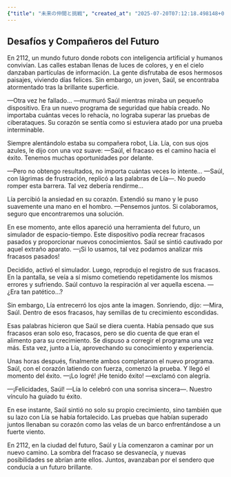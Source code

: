 ```yaml
---
{"title": "未来の仲間と挑戦", "created_at": "2025-07-20T07:12:18.498148+09:00", "pattern_id": 4, "pattern_name": "ループ脱出型", "year": 2112}
---
```


## Desafíos y Compañeros del Futuro

En 2112, un mundo futuro donde robots con inteligencia artificial y humanos convivían. Las calles estaban llenas de luces de colores, y en el cielo danzaban partículas de información. La gente disfrutaba de esos hermosos paisajes, viviendo días felices. Sin embargo, un joven, Saúl, se encontraba atormentado tras la brillante superficie.

—Otra vez he fallado… —murmuró Saúl mientras miraba un pequeño dispositivo. Era un nuevo programa de seguridad que había creado. No importaba cuántas veces lo rehacía, no lograba superar las pruebas de ciberataques. Su corazón se sentía como si estuviera atado por una prueba interminable.

Siempre alentándolo estaba su compañera robot, Lía. Lía, con sus ojos azules, le dijo con una voz suave: 
—Saúl, el fracaso es el camino hacia el éxito. Tenemos muchas oportunidades por delante.

—Pero no obtengo resultados, no importa cuántas veces lo intente… —Saúl, con lágrimas de frustración, replicó a las palabras de Lía—. No puedo romper esta barrera. Tal vez debería rendirme…

Lía percibió la ansiedad en su corazón. Extendió su mano y le puso suavemente una mano en el hombro. 
—Pensemos juntos. Si colaboramos, seguro que encontraremos una solución.

En ese momento, ante ellos apareció una herramienta del futuro, un simulador de espacio-tiempo. Este dispositivo podía recrear fracasos pasados y proporcionar nuevos conocimientos. Saúl se sintió cautivado por aquel extraño aparato. 
—¡Si lo usamos, tal vez podamos analizar mis fracasos pasados!

Decidido, activó el simulador. Luego, reprodujo el registro de sus fracasos. En la pantalla, se veía a sí mismo cometiendo repetidamente los mismos errores y sufriendo. Saúl contuvo la respiración al ver aquella escena. 
—¿Era tan patético…?

Sin embargo, Lía entrecerró los ojos ante la imagen. Sonriendo, dijo: 
—Mira, Saúl. Dentro de esos fracasos, hay semillas de tu crecimiento escondidas.

Esas palabras hicieron que Saúl se diera cuenta. Había pensado que sus fracasos eran solo eso, fracasos, pero se dio cuenta de que eran el alimento para su crecimiento. Se dispuso a corregir el programa una vez más. Esta vez, junto a Lía, aprovechando su conocimiento y experiencia.

Unas horas después, finalmente ambos completaron el nuevo programa. Saúl, con el corazón latiendo con fuerza, comenzó la prueba. Y llegó el momento del éxito. 
—¡Lo logré! ¡He tenido éxito! —exclamó con alegría.

—¡Felicidades, Saúl! —Lía lo celebró con una sonrisa sincera—. Nuestro vínculo ha guiado tu éxito.

En ese instante, Saúl sintió no solo su propio crecimiento, sino también que su lazo con Lía se había fortalecido. Las pruebas que habían superado juntos llenaban su corazón como las velas de un barco enfrentándose a un fuerte viento.

En 2112, en la ciudad del futuro, Saúl y Lía comenzaron a caminar por un nuevo camino. La sombra del fracaso se desvanecía, y nuevas posibilidades se abrían ante ellos. Juntos, avanzaban por el sendero que conducía a un futuro brillante.
